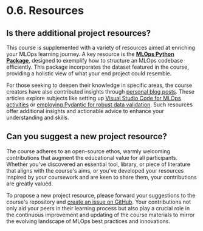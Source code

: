 # 0.6. Resources

## Is there additional project resources?

This course is supplemented with a variety of resources aimed at enriching your MLOps learning journey. A key resource is the **[MLOps Python Package](https://github.com/fmind/mlops-python-package)**, designed to exemplify how to structure an MLOps codebase efficiently. This package incorporates the dataset featured in the course, providing a holistic view of what your end project could resemble.

For those seeking to deepen their knowledge in specific areas, the course creators have also contributed insights through [personal blog posts](https://fmind.medium.com/). These articles explore subjects like setting up [Visual Studio Code for MLOps activities](https://fmind.medium.com/how-to-configure-vs-code-for-ai-ml-and-mlops-development-in-python-%EF%B8%8F%EF%B8%8F-8582d8c6ea54) or [employing Pydantic for robust data validation](https://fmind.medium.com/make-your-mlops-code-base-solid-with-pydantic-and-pythons-abc-aeedfe9c3e65). Such resources offer additional insights and actionable advice to enhance your understanding and skills.

## Can you suggest a new project resource?

The course adheres to an open-source ethos, warmly welcoming contributions that augment the educational value for all participants. Whether you've discovered an essential tool, library, or piece of literature that aligns with the course's aims, or you've developed your resources inspired by your coursework and are keen to share them, your contributions are greatly valued.

To propose a new project resource, please forward your suggestions to the course's repository and [create an issue on GitHub](https://github.com/MLOps-University/mlops-coding-course/issues). Your contributions not only aid your peers in their learning process but also play a crucial role in the continuous improvement and updating of the course materials to mirror the evolving landscape of MLOps best practices and innovations.